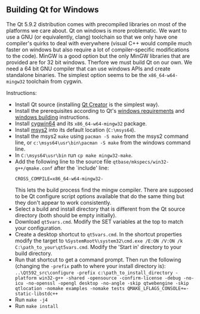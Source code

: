 ## Building Qt for Windows

The Qt 5.9.2 distribution comes with precompiled libraries on most of the
platforms we care about. Qt on windows is more problematic. We want to use a
GNU (or equivalently, clang) toolchain so that we only have one compiler's
quirks to deal with everywhere (visual C++ would compile much faster on
windows but also require a lot of compiler-specific modifications to the
code). MinGW is a good option but the only MinGW libraries that are provided
are for 32 bit windows. Therfore we must build Qt on our own. We need a 64
bit GNU compiler that can use windows APIs and create standalone binaries.
The simplest option seems to be the `x86_64-w64-mingw32` toolchain from
cygwin.

Instructions:
* Install Qt source (installing [Qt Creator](https://www1.qt.io/download/) 
  is the simplest way).
* Install the prerequisites according to Qt's 
  [windows requirements](http://doc.qt.io/qt-5/windows-requirements.html) and 
  [windows building](http://doc.qt.io/qt-5/windows-building.html) instructions.
* Install [cygwin64](https://www.cygwin.com/install.html) and its 
  `x86_64-w64-mingw32` package.
* Install [msys2](http://www.msys2.org/) into its default location (`C:\msys64`).
* Install the msys2 `make` using `pacman -S make` from the msys2 command line, 
  or `c:\msys64\usr\bin\pacman -S make` from the windows command line.
* In `C:\msys64\usr\bin` run `cp make mingw32-make`.
* Add the following line to the source file
  `qtbase/mkspecs/win32-g++/qmake.conf` after the `include' line:
  ```
  CROSS_COMPILE=x86_64-w64-mingw32-
  ```
  This lets the build process find the mingw compiler. There are supposed to
  be Qt configure script options available that do the same thing but they
  don't appear to work consistently.
* Select a build and install directory that is different from the Qt source 
  directory (both should be empty initially).
* Download `qt5vars.cmd`. Modify the SET variables at the top to match your 
  configuration.
* Create a desktop shortcut to `qt5vars.cmd`. In the shortcut properties modify 
  the target to
  `%SystemRoot%\system32\cmd.exe /E:ON /V:ON /k C:\path_to_your\qt5vars.cmd`. 
  Modify the 'Start in' directory to your build directory.
* Run that shortcut to get a command prompt. Then run the following
  (changing the `-prefix` path to where your install directory is): 
  `..\Qt592_src\configure -prefix c:\path_to_install_directory -platform win32-g++ -shared -opensource -confirm-license -debug -no-icu -no-openssl -opengl desktop -no-angle -skip qtwebengine -skip qtlocation -nomake examples -nomake tests QMAKE_LFLAGS_CONSOLE+=-static-libstdc++`
* Run `make -j4`
* Run `make install`
